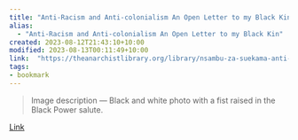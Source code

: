 ```yaml
---
title: "Anti-Racism and Anti-colonialism An Open Letter to my Black Kin"
alias:
  - "Anti-Racism and Anti-colonialism An Open Letter to my Black Kin"
created: 2023-08-12T21:43:10+10:00
modified: 2023-08-13T00:11:49+10:00
link:  "https://theanarchistlibrary.org/library/nsambu-za-suekama-anti-racism-and-anti-colonialism"
tags:
- bookmark
---
```


> Image description — Black and white photo with a fist raised in the Black Power salute.

[Link](https://theanarchistlibrary.org/library/nsambu-za-suekama-anti-racism-and-anti-colonialism)
